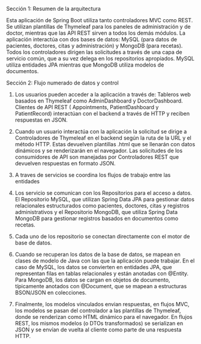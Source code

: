 Sección 1: Resumen de la arquitectura

Esta aplicación de Spring Boot utiliza tanto controladores MVC como REST. Se utilizan plantillas de Thymeleaf para los paneles de administración y de doctor, mientras que las API REST sirven a todos los demás módulos. La aplicación interactúa con dos bases de datos: MySQL (para datos de pacientes, doctores, citas y administración) y MongoDB (para recetas). Todos los controladores dirigen las solicitudes a través de una capa de servicio común, que a su vez delega en los repositorios apropiados. MySQL utiliza entidades JPA mientras que MongoDB utiliza modelos de documentos.

Sección 2: Flujo numerado de datos y control

1. Los usuarios pueden acceder a la aplicación a través de: Tableros web basados en Thymeleaf como AdminDashboard y DoctorDashboard. Clientes de API REST ( Appointments, PatientDashboard y PatientRecord) interactúan con el backend a través de HTTP y reciben respuestas en JSON.

2. Cuando un usuario interactúa con la aplicación  la solicitud se dirige a  Controladores de Thymeleaf en el backend según la ruta de la URL y el método HTTP. Estas devuelven plantillas .html que se llenarán con datos dinámicos y se renderizarán en el navegador.
   Las solicitudes de los consumidores de API son manejadas por Controladores REST que devuelven respuestas en formato JSON.


3. A traves de servicios se coordina los flujos de trabajo entre las entidades 


4. Los servicio se comunican con los Repositorios para el acceso a datos. El Repositorio MySQL, que utilizan Spring Data JPA para gestionar datos relacionales estructurados como pacientes, doctores, citas y registros administrativos y el Repositorio MongoDB, que utiliza Spring Data MongoDB para gestionar registros basados en documentos como recetas.


5. Cada uno de los repositorio se conectan directamente con el motor de base de datos.

6. Cuando se recuperan los datos de la base de datos, se mapean en clases de modelo de Java con las que la aplicación puede trabajar. En el caso de MySQL, los datos se convierten en entidades JPA, que representan filas en tablas relacionales y están anotadas con @Entity.
Para MongoDB, los datos se cargan en objetos de documento, típicamente anotados con @Document, que se mapean a estructuras BSON/JSON en colecciones.


7. Finalmente, los modelos vinculados envian respuestas, en flujos MVC, los modelos se pasan del controlador a las plantillas de Thymeleaf, donde se renderizan como HTML dinámico para el navegador. En flujos REST, los mismos modelos (o DTOs transformados) se serializan en JSON y se envían de vuelta al cliente como parte de una respuesta HTTP.
